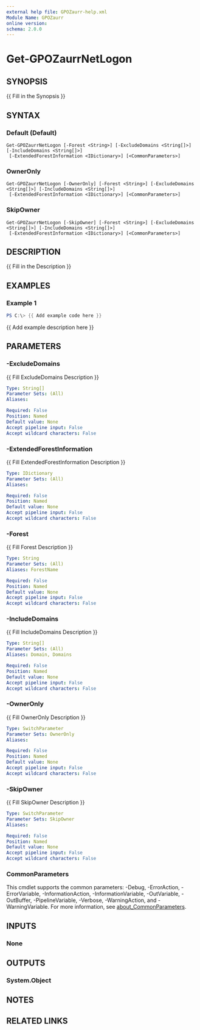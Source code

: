 ```yaml
---
external help file: GPOZaurr-help.xml
Module Name: GPOZaurr
online version:
schema: 2.0.0
---
```


# Get-GPOZaurrNetLogon

## SYNOPSIS
{{ Fill in the Synopsis }}

## SYNTAX

### Default (Default)
```
Get-GPOZaurrNetLogon [-Forest <String>] [-ExcludeDomains <String[]>] [-IncludeDomains <String[]>]
 [-ExtendedForestInformation <IDictionary>] [<CommonParameters>]
```

### OwnerOnly
```
Get-GPOZaurrNetLogon [-OwnerOnly] [-Forest <String>] [-ExcludeDomains <String[]>] [-IncludeDomains <String[]>]
 [-ExtendedForestInformation <IDictionary>] [<CommonParameters>]
```

### SkipOwner
```
Get-GPOZaurrNetLogon [-SkipOwner] [-Forest <String>] [-ExcludeDomains <String[]>] [-IncludeDomains <String[]>]
 [-ExtendedForestInformation <IDictionary>] [<CommonParameters>]
```

## DESCRIPTION
{{ Fill in the Description }}

## EXAMPLES

### Example 1
```powershell
PS C:\> {{ Add example code here }}
```

{{ Add example description here }}

## PARAMETERS

### -ExcludeDomains
{{ Fill ExcludeDomains Description }}

```yaml
Type: String[]
Parameter Sets: (All)
Aliases:

Required: False
Position: Named
Default value: None
Accept pipeline input: False
Accept wildcard characters: False
```

### -ExtendedForestInformation
{{ Fill ExtendedForestInformation Description }}

```yaml
Type: IDictionary
Parameter Sets: (All)
Aliases:

Required: False
Position: Named
Default value: None
Accept pipeline input: False
Accept wildcard characters: False
```

### -Forest
{{ Fill Forest Description }}

```yaml
Type: String
Parameter Sets: (All)
Aliases: ForestName

Required: False
Position: Named
Default value: None
Accept pipeline input: False
Accept wildcard characters: False
```

### -IncludeDomains
{{ Fill IncludeDomains Description }}

```yaml
Type: String[]
Parameter Sets: (All)
Aliases: Domain, Domains

Required: False
Position: Named
Default value: None
Accept pipeline input: False
Accept wildcard characters: False
```

### -OwnerOnly
{{ Fill OwnerOnly Description }}

```yaml
Type: SwitchParameter
Parameter Sets: OwnerOnly
Aliases:

Required: False
Position: Named
Default value: None
Accept pipeline input: False
Accept wildcard characters: False
```

### -SkipOwner
{{ Fill SkipOwner Description }}

```yaml
Type: SwitchParameter
Parameter Sets: SkipOwner
Aliases:

Required: False
Position: Named
Default value: None
Accept pipeline input: False
Accept wildcard characters: False
```

### CommonParameters
This cmdlet supports the common parameters: -Debug, -ErrorAction, -ErrorVariable, -InformationAction, -InformationVariable, -OutVariable, -OutBuffer, -PipelineVariable, -Verbose, -WarningAction, and -WarningVariable. For more information, see [about_CommonParameters](http://go.microsoft.com/fwlink/?LinkID=113216).

## INPUTS

### None

## OUTPUTS

### System.Object
## NOTES

## RELATED LINKS
